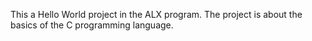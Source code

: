 This a Hello World project in the ALX program. The project is about the basics of the C programming language.